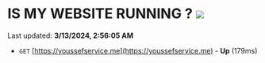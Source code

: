 # IS MY WEBSITE RUNNING ? [![](https://img.shields.io/static/v1?label=Sponsor&message=%E2%9D%A4&logo=GitHub&color=%23fe8e86)](https://github.com/sponsors/<username>)

Last updated: **3/13/2024, 2:56:05 AM**

- `GET` [https://youssefservice.me](https://youssefservice.me) - **Up** (179ms)
